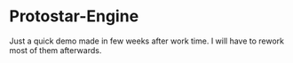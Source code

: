 # Protostar-Engine
Just a quick demo made in few weeks after work time. I will have to rework most of them afterwards. 

